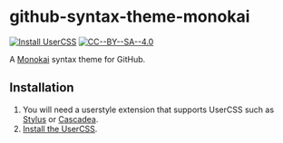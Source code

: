 # github-syntax-theme-monokai

[![Install UserCSS](https://img.shields.io/badge/Install-UserCSS-285959.svg)](https://raw.githubusercontent.com/xt0rted/github-syntax-theme-monokai/main/github-syntax-theme-monokai.user.css)
[![CC--BY--SA--4.0](https://img.shields.io/badge/License-%20CC--BY--SA--4.0%20-blue.svg)](LICENSE)

A [Monokai](https://monokai.nl/) syntax theme for GitHub.

## Installation

1. You will need a userstyle extension that supports UserCSS such as [Stylus](https://add0n.com/stylus.html) or [Cascadea](https://cascadea.app/).
2. [Install the UserCSS](https://github.com/xt0rted/github-syntax-theme-monokai/raw/main/github-syntax-theme-monokai.user.css).
